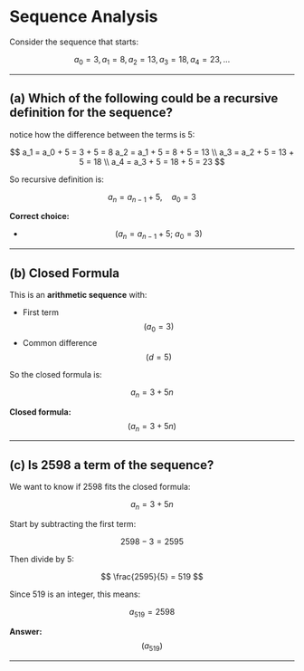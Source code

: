 # Sequence Analysis

Consider the sequence that starts:

$$
a_0 = 3,\, a_1 = 8,\, a_2 = 13,\, a_3 = 18,\, a_4 = 23, \dots
$$

---

## (a) Which of the following could be a recursive definition for the sequence?

notice how the difference between the terms is 5:

$$
a_1 = a_0 + 5 = 3 + 5 = 8
a_2 = a_1 + 5 = 8 + 5 = 13 \\
a_3 = a_2 + 5 = 13 + 5 = 18 \\
a_4 = a_3 + 5 = 18 + 5 = 23
$$

So recursive definition is:

$$
a_n = a_{n-1} + 5,\quad a_0 = 3
$$

**Correct choice:**  
- $$( a_n = a_{n-1} + 5;\ a_0 = 3 )$$

---

## (b) Closed Formula

This is an **arithmetic sequence** with:

- First term $$( a_0 = 3 )$$
- Common difference $$( d = 5 )$$

So the closed formula is:

$$
a_n = 3 + 5n
$$

 **Closed formula:**  
$$( a_n = 3 + 5n )$$

---

## (c) Is 2598 a term of the sequence?

We want to know if 2598 fits the closed formula:

$$
a_n = 3 + 5n
$$

Start by subtracting the first term:

$$
2598 - 3 = 2595
$$

Then divide by 5:

$$
\frac{2595}{5} = 519
$$

Since 519 is an integer, this means:

$$
a_{519} = 2598
$$

**Answer:**  
$$
( a_{519} )
$$

---
